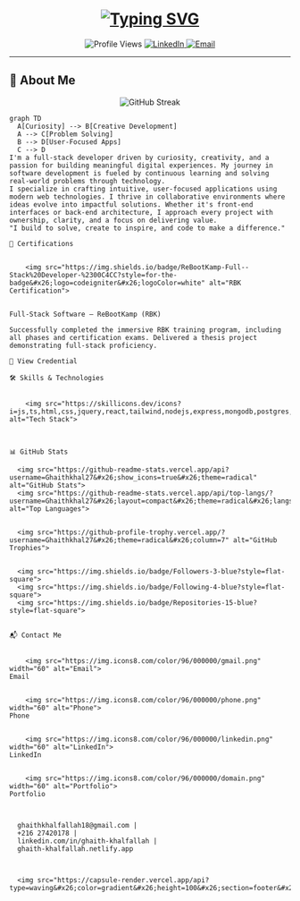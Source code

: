 <h1 align="center">
  <a href="https://git.io/typing-svg">
    <img src="https://readme-typing-svg.demolab.com?font=Fira+Code&weight=600&size=30&pause=1000&color=22D3EE&center=true&vCenter=true&width=500&lines=Hi+%F0%9F%91%8B%2C+I'm+Ghaith+Khalfallah;Full-Stack+Developer;Problem+Solver;Tech+Enthusiast" alt="Typing SVG">
  </a>
</h1>

<p align="center">
  <img src="https://komarev.com/ghpvc/?username=Ghaithkhal27&label=Profile+Views&color=0e75b6&style=flat" alt="Profile Views">
  <a href="https://linkedin.com/in/ghaith-khalfallah">
    <img src="https://img.shields.io/badge/-Connect-blue?style=flat&logo=Linkedin&logoColor=white" alt="LinkedIn">
  </a>
  <a href="mailto:ghaithkhalfallah18@gmail.com">
    <img src="https://img.shields.io/badge/-Email-red?style=flat&logo=Gmail&logoColor=white" alt="Email">
  </a>
</p>

---

## 🌟 About Me

<p align="center">
  <img src="https://github-readme-streak-stats.herokuapp.com/?user=Ghaithkhal27&theme=radical" alt="GitHub Streak">
</p>

```mermaid
graph TD
  A[Curiosity] --> B[Creative Development]
  A --> C[Problem Solving]
  B --> D[User-Focused Apps]
  C --> D
I'm a full-stack developer driven by curiosity, creativity, and a passion for building meaningful digital experiences. My journey in software development is fueled by continuous learning and solving real-world problems through technology.
I specialize in crafting intuitive, user-focused applications using modern web technologies. I thrive in collaborative environments where ideas evolve into impactful solutions. Whether it's front-end interfaces or back-end architecture, I approach every project with ownership, clarity, and a focus on delivering value.
"I build to solve, create to inspire, and code to make a difference."

🏅 Certifications

  
    <img src="https://img.shields.io/badge/ReBootKamp-Full--Stack%20Developer-%2300C4CC?style=for-the-badge&#x26;logo=codeigniter&#x26;logoColor=white" alt="RBK Certification">
  

Full-Stack Software – ReBootKamp (RBK)

Successfully completed the immersive RBK training program, including all phases and certification exams. Delivered a thesis project demonstrating full-stack proficiency.

🔗 View Credential

🛠️ Skills & Technologies

  
    <img src="https://skillicons.dev/icons?i=js,ts,html,css,jquery,react,tailwind,nodejs,express,mongodb,postgres,prisma,postman,figma,git,github" alt="Tech Stack">
  


📊 GitHub Stats

  <img src="https://github-readme-stats.vercel.app/api?username=Ghaithkhal27&#x26;show_icons=true&#x26;theme=radical" alt="GitHub Stats">
  <img src="https://github-readme-stats.vercel.app/api/top-langs/?username=Ghaithkhal27&#x26;layout=compact&#x26;theme=radical&#x26;langs_count=8" alt="Top Languages">


  <img src="https://github-profile-trophy.vercel.app/?username=Ghaithkhal27&#x26;theme=radical&#x26;column=7" alt="GitHub Trophies">


  <img src="https://img.shields.io/badge/Followers-3-blue?style=flat-square">
  <img src="https://img.shields.io/badge/Following-4-blue?style=flat-square">
  <img src="https://img.shields.io/badge/Repositories-15-blue?style=flat-square">


📬 Contact Me

  
    <img src="https://img.icons8.com/color/96/000000/gmail.png" width="60" alt="Email">
Email
  
  
    <img src="https://img.icons8.com/color/96/000000/phone.png" width="60" alt="Phone">
Phone
  
  
    <img src="https://img.icons8.com/color/96/000000/linkedin.png" width="60" alt="LinkedIn">
LinkedIn
  
  
    <img src="https://img.icons8.com/color/96/000000/domain.png" width="60" alt="Portfolio">
Portfolio
  


  ghaithkhalfallah18@gmail.com | 
  +216 27420178 | 
  linkedin.com/in/ghaith-khalfallah | 
  ghaith-khalfallah.netlify.app



  <img src="https://capsule-render.vercel.app/api?type=waving&#x26;color=gradient&#x26;height=100&#x26;section=footer&#x26;width=100%">

```
